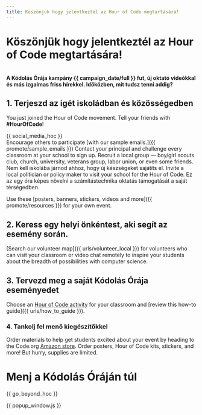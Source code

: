 ```yaml
---
title: Köszönjük hogy jelentkeztél az Hour of Code megtartására!
---
```


# Köszönjük hogy jelentkeztél az Hour of Code megtartására!

<br /> **A Kódolás Órája kampány {{ campaign_date/full }} fut, új oktató videókkal és más izgalmas friss hírekkel. Időközben, mit tudsz tenni addig?**

## 1. Terjeszd az igét iskoládban és közösségedben

You just joined the Hour of Code movement. Tell your friends with **#HourOfCode**!

{{ social_media_hoc }} <br /> Encourage others to participate [with our sample emails.]({{ promote/sample_emails }}) Contact your principal and challenge every classroom at your school to sign up. Recruit a local group — boy/girl scouts club, church, university, veterans group, labor union, or even some friends. Nem kell iskolába járnod ahhoz, hogy új készségeket sajátíts el. Invite a local politician or policy maker to visit your school for the Hour of Code. Ez az egy óra képes növelni a számítástechnika oktatás támogatását a saját térségedben.

Use these [posters, banners, stickers, videos and more]({{ promote/resources }}) for your own event.

## 2. Keress egy helyi önkéntest, aki segít az esemény során.

[Search our volunteer map]({{ urls/volunteer_local }}) for volunteers who can visit your classroom or video chat remotely to inspire your students about the breadth of possibilities with computer science.

## 3. Tervezd meg a saját Kódolás Órája eseményedet

Choose an [Hour of Code activity](https://hourofcode.com/learn) for your classroom and [review this how-to guide]({{ urls/how_to_guide }}).

### 4. Tankolj fel menő kiegészítőkkel

Order materials to help get students excited about your event by heading to the Code.org [Amazon store](https://www.amazon.com/stores/page/8557B2A6-EBF2-4C9F-95C5-C3256FBA0220). Order posters, Hour of Code kits, stickers, and more! But hurry, supplies are limited.

# Menj a Kódolás Óráján túl

{{ go_beyond_hoc }}

{{ popup_window.js }}